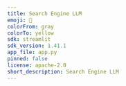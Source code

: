 ```yaml
---
title: Search Engine LLM
emoji: 🏃
colorFrom: gray
colorTo: yellow
sdk: streamlit
sdk_version: 1.41.1
app_file: app.py
pinned: false
license: apache-2.0
short_description: Search Engine LLM
---
```

